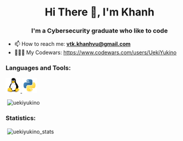 <h1 align="center">Hi There 👋, I'm Khanh</h1>
<h3 align="center">I'm a Cybersecurity graduate who like to code</h3>


- 📫 How to reach me: **vtk.khanhvu@gmail.com**
- 👨🏽‍💻 My Codewars: https://www.codewars.com/users/UekiYukino

<h3 align="left">Languages and Tools:</h3>
<p align="left"> <a href="https://www.linux.org/" target="_blank"> <img src="https://raw.githubusercontent.com/devicons/devicon/master/icons/linux/linux-original.svg" alt="linux" width="40" height="40"/> </a> <a href="https://www.python.org" target="_blank"> <img src="https://raw.githubusercontent.com/devicons/devicon/master/icons/python/python-original.svg" alt="python" width="40" height="40"/> </a> </p>
<p>&nbsp;<img align="center" src="https://github-readme-stats.vercel.app/api/top-langs/?username=UekiYukino" alt="uekiyukino" /></p>

<h3 align="left">Statistics:</h3>
<p>&nbsp;<img align="center" src="https://github-readme-stats.vercel.app/api?username=uekiyukino&show_icons=true&locale=en" alt="uekiyukino_stats" /></p>
